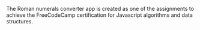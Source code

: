 The Roman numerals converter app is created as one of the assignments to achieve the FreeCodeCamp certification for Javascript algorithms and data structures.
